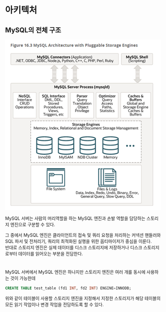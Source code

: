 # 아키텍처

## MySQL의 전체 구조

![](img/mysql_architecture01.png)

MySQL 서버는 사람의 머리역할을 하는 MySQL 엔진과 손발 역할을 담당하는 스토리지 엔진으로 구분할 수 있다.  

그 중에서 MySQL 엔진은 클라이언트의 접속 및 쿼리 요청을 처리하는 커넥션 핸들러와 SQL 파서 및 전처리기, 쿼리의 최적화된 실행을 위한 옵티마이저가 중심을 이룬다.  
반대로 스토리지 엔진은 실제 데이터를 디스크 스토리지에 저장하거나 디스크 스토리지로부터 데이터를 읽어오는 부분을 전담한다.  

#

MySQL 서버에서 MySQL 엔진은 하나지만 스토리지 엔진은 여러 개를 동시에 사용하는 것이 가능한데  

```sql
CREATE TABLE test_table (fd1 INT, fd2 INT) ENGINE=INNODB;
```
 
위와 같이 테이블이 사용할 스토리지 엔진을 지정해서 지정한 스토리지가 해당 테이블의 모든 읽기 작업이나 변경 작업을 전담하도록 할 수 있다.

